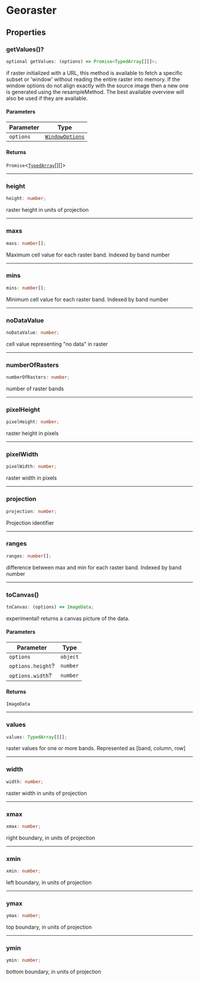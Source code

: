# Georaster

## Properties

### getValues()?

```ts
optional getValues: (options) => Promise<TypedArray[][]>;
```

if raster initialized with a URL, this method is available to fetch a
specific subset or 'window' without reading the entire raster into memory.
If the window options do not align exactly with the source image then a new
one is generated using the resampleMethod.  The best available overview will
also be used if they are available.

#### Parameters

| Parameter | Type |
| ------ | ------ |
| `options` | [`WindowOptions`](WindowOptions.md) |

#### Returns

`Promise`\<[`TypedArray`](../type-aliases/TypedArray.md)[][]\>

***

### height

```ts
height: number;
```

raster height in units of projection

***

### maxs

```ts
maxs: number[];
```

Maximum cell value for each raster band.  Indexed by band number

***

### mins

```ts
mins: number[];
```

Minimum cell value for each raster band.  Indexed by band number

***

### noDataValue

```ts
noDataValue: number;
```

cell value representing "no data" in raster

***

### numberOfRasters

```ts
numberOfRasters: number;
```

number of raster bands

***

### pixelHeight

```ts
pixelHeight: number;
```

raster height in pixels

***

### pixelWidth

```ts
pixelWidth: number;
```

raster width in pixels

***

### projection

```ts
projection: number;
```

Projection identifier

***

### ranges

```ts
ranges: number[];
```

difference between max and min for each raster band.  Indexed by band number

***

### toCanvas()

```ts
toCanvas: (options) => ImageData;
```

experimental! returns a canvas picture of the data.

#### Parameters

| Parameter | Type |
| ------ | ------ |
| `options` | `object` |
| `options.height`? | `number` |
| `options.width`? | `number` |

#### Returns

`ImageData`

***

### values

```ts
values: TypedArray[][];
```

raster values for one or more bands.  Represented as [band, column, row]

***

### width

```ts
width: number;
```

raster width in units of projection

***

### xmax

```ts
xmax: number;
```

right boundary, in units of projection

***

### xmin

```ts
xmin: number;
```

left boundary, in units of projection

***

### ymax

```ts
ymax: number;
```

top boundary, in units of projection

***

### ymin

```ts
ymin: number;
```

bottom boundary, in units of projection
